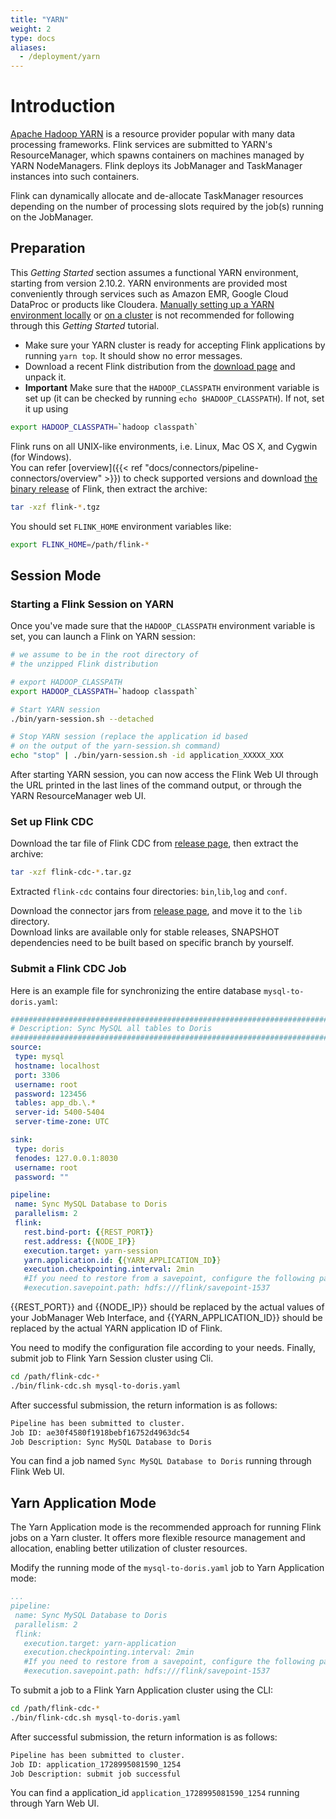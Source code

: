 ```yaml
---
title: "YARN"
weight: 2
type: docs
aliases:
  - /deployment/yarn
---
```

<!--
Licensed to the Apache Software Foundation (ASF) under one
or more contributor license agreements.  See the NOTICE file
distributed with this work for additional information
regarding copyright ownership.  The ASF licenses this file
to you under the Apache License, Version 2.0 (the
"License"); you may not use this file except in compliance
with the License.  You may obtain a copy of the License at

  http://www.apache.org/licenses/LICENSE-2.0

Unless required by applicable law or agreed to in writing,
software distributed under the License is distributed on an
"AS IS" BASIS, WITHOUT WARRANTIES OR CONDITIONS OF ANY
KIND, either express or implied.  See the License for the
specific language governing permissions and limitations
under the License.
-->

# Introduction

[Apache Hadoop YARN](https://hadoop.apache.org/docs/current/hadoop-yarn/hadoop-yarn-site/YARN.html) is a resource provider popular with many data processing frameworks.
Flink services are submitted to YARN's ResourceManager, which spawns containers on machines managed by YARN NodeManagers. Flink deploys its JobManager and TaskManager instances into such containers.

Flink can dynamically allocate and de-allocate TaskManager resources depending on the number of processing slots required by the job(s) running on the JobManager.

## Preparation

This *Getting Started* section assumes a functional YARN environment, starting from version 2.10.2. YARN environments are provided most conveniently through services such as Amazon EMR, Google Cloud DataProc or products like Cloudera. [Manually setting up a YARN environment locally](https://hadoop.apache.org/docs/current/hadoop-project-dist/hadoop-common/SingleCluster.html) or [on a cluster](https://hadoop.apache.org/docs/current/hadoop-project-dist/hadoop-common/ClusterSetup.html) is not recommended for following through this *Getting Started* tutorial.

- Make sure your YARN cluster is ready for accepting Flink applications by running `yarn top`. It should show no error messages.
- Download a recent Flink distribution from the [download page](https://flink.apache.org/downloads/) and unpack it.
- **Important** Make sure that the `HADOOP_CLASSPATH` environment variable is set up (it can be checked by running `echo $HADOOP_CLASSPATH`). If not, set it up using

```bash
export HADOOP_CLASSPATH=`hadoop classpath`
```
Flink runs on all UNIX-like environments, i.e. Linux, Mac OS X, and Cygwin (for Windows).  
You can refer [overview]({{< ref "docs/connectors/pipeline-connectors/overview" >}}) to check supported versions and download [the binary release](https://flink.apache.org/downloads/) of Flink,
then extract the archive:

```bash
tar -xzf flink-*.tgz
```

You should set `FLINK_HOME` environment variables like:

```bash
export FLINK_HOME=/path/flink-*
```

## Session Mode

### Starting a Flink Session on YARN

Once you've made sure that the `HADOOP_CLASSPATH` environment variable is set, you can launch a Flink on YARN session:

```bash
# we assume to be in the root directory of 
# the unzipped Flink distribution

# export HADOOP_CLASSPATH
export HADOOP_CLASSPATH=`hadoop classpath`

# Start YARN session
./bin/yarn-session.sh --detached

# Stop YARN session (replace the application id based 
# on the output of the yarn-session.sh command)
echo "stop" | ./bin/yarn-session.sh -id application_XXXXX_XXX
```

After starting YARN session, you can now access the Flink Web UI through the URL printed in the last lines of the command output, or through the YARN ResourceManager web UI.

### Set up Flink CDC
Download the tar file of Flink CDC from [release page](https://github.com/apache/flink-cdc/releases), then extract the archive:

```bash
tar -xzf flink-cdc-*.tar.gz
```

Extracted `flink-cdc` contains four directories: `bin`,`lib`,`log` and `conf`.

Download the connector jars from [release page](https://github.com/apache/flink-cdc/releases), and move it to the `lib` directory.    
Download links are available only for stable releases, SNAPSHOT dependencies need to be built based on specific branch by yourself.

### Submit a Flink CDC Job
Here is an example file for synchronizing the entire database `mysql-to-doris.yaml`:

```yaml
################################################################################
# Description: Sync MySQL all tables to Doris
################################################################################
source:
 type: mysql
 hostname: localhost
 port: 3306
 username: root
 password: 123456
 tables: app_db.\.*
 server-id: 5400-5404
 server-time-zone: UTC

sink:
 type: doris
 fenodes: 127.0.0.1:8030
 username: root
 password: ""

pipeline:
 name: Sync MySQL Database to Doris
 parallelism: 2
 flink:
   rest.bind-port: {{REST_PORT}}
   rest.address: {{NODE_IP}}
   execution.target: yarn-session
   yarn.application.id: {{YARN_APPLICATION_ID}}
   execution.checkpointing.interval: 2min
   #If you need to restore from a savepoint, configure the following parameters:
   #execution.savepoint.path: hdfs:///flink/savepoint-1537
```
{{REST_PORT}} and {{NODE_IP}} should be replaced by the actual values of your JobManager Web Interface, and {{YARN_APPLICATION_ID}} should be replaced by the actual YARN application ID of Flink.

You need to modify the configuration file according to your needs.
Finally, submit job to Flink Yarn Session cluster using Cli.

```bash
cd /path/flink-cdc-*
./bin/flink-cdc.sh mysql-to-doris.yaml
```

After successful submission, the return information is as follows:

```bash
Pipeline has been submitted to cluster.
Job ID: ae30f4580f1918bebf16752d4963dc54
Job Description: Sync MySQL Database to Doris
```

You can find a job named `Sync MySQL Database to Doris` running through Flink Web UI.

## Yarn Application Mode
The Yarn Application mode is the recommended approach for running Flink jobs on a Yarn cluster. It offers more flexible resource management and allocation, enabling better utilization of cluster resources.

Modify the running mode of the `mysql-to-doris.yaml` job to Yarn Application mode:
```yaml
...
pipeline:
 name: Sync MySQL Database to Doris
 parallelism: 2
 flink:
   execution.target: yarn-application
   execution.checkpointing.interval: 2min
   #If you need to restore from a savepoint, configure the following parameters:
   #execution.savepoint.path: hdfs:///flink/savepoint-1537
```

To submit a job to a Flink Yarn Application cluster using the CLI:
```bash
cd /path/flink-cdc-*
./bin/flink-cdc.sh mysql-to-doris.yaml
````

After successful submission, the return information is as follows:
```bash
Pipeline has been submitted to cluster.
Job ID: application_1728995081590_1254
Job Description: submit job successful
```
You can find a application_id `application_1728995081590_1254` running through Yarn Web UI.

